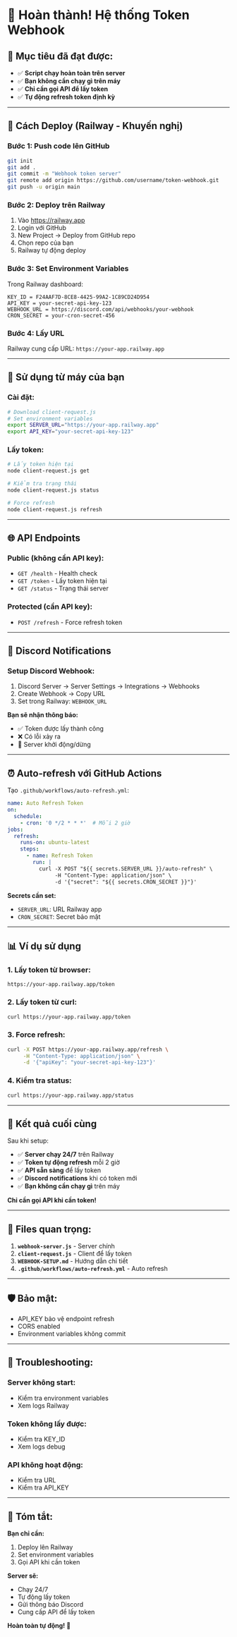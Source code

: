 # 🎉 Hoàn thành! Hệ thống Token Webhook

## 🎯 Mục tiêu đã đạt được:
- ✅ **Script chạy hoàn toàn trên server**
- ✅ **Bạn không cần chạy gì trên máy**
- ✅ **Chỉ cần gọi API để lấy token**
- ✅ **Tự động refresh token định kỳ**

---

## 🚀 Cách Deploy (Railway - Khuyến nghị)

### Bước 1: Push code lên GitHub
```bash
git init
git add .
git commit -m "Webhook token server"
git remote add origin https://github.com/username/token-webhook.git
git push -u origin main
```

### Bước 2: Deploy trên Railway
1. Vào https://railway.app
2. Login với GitHub
3. New Project → Deploy from GitHub repo
4. Chọn repo của bạn
5. Railway tự động deploy

### Bước 3: Set Environment Variables
Trong Railway dashboard:
```
KEY_ID = F24AAF7D-8CE8-4425-99A2-1C89CD24D954
API_KEY = your-secret-api-key-123
WEBHOOK_URL = https://discord.com/api/webhooks/your-webhook
CRON_SECRET = your-cron-secret-456
```

### Bước 4: Lấy URL
Railway cung cấp URL: `https://your-app.railway.app`

---

## 📱 Sử dụng từ máy của bạn

### Cài đặt:
```bash
# Download client-request.js
# Set environment variables
export SERVER_URL="https://your-app.railway.app"
export API_KEY="your-secret-api-key-123"
```

### Lấy token:
```bash
# Lấy token hiện tại
node client-request.js get

# Kiểm tra trạng thái
node client-request.js status

# Force refresh
node client-request.js refresh
```

---

## 🌐 API Endpoints

### Public (không cần API key):
- `GET /health` - Health check
- `GET /token` - Lấy token hiện tại
- `GET /status` - Trạng thái server

### Protected (cần API key):
- `POST /refresh` - Force refresh token

---

## 🔔 Discord Notifications

### Setup Discord Webhook:
1. Discord Server → Server Settings → Integrations → Webhooks
2. Create Webhook → Copy URL
3. Set trong Railway: `WEBHOOK_URL`

**Bạn sẽ nhận thông báo:**
- ✅ Token được lấy thành công
- ❌ Có lỗi xảy ra
- 🔄 Server khởi động/dừng

---

## ⏰ Auto-refresh với GitHub Actions

Tạo `.github/workflows/auto-refresh.yml`:

```yaml
name: Auto Refresh Token
on:
  schedule:
    - cron: '0 */2 * * *'  # Mỗi 2 giờ
jobs:
  refresh:
    runs-on: ubuntu-latest
    steps:
      - name: Refresh Token
        run: |
          curl -X POST "${{ secrets.SERVER_URL }}/auto-refresh" \
               -H "Content-Type: application/json" \
               -d '{"secret": "${{ secrets.CRON_SECRET }}"}'
```

**Secrets cần set:**
- `SERVER_URL`: URL Railway app
- `CRON_SECRET`: Secret bảo mật

---

## 📊 Ví dụ sử dụng

### 1. Lấy token từ browser:
```
https://your-app.railway.app/token
```

### 2. Lấy token từ curl:
```bash
curl https://your-app.railway.app/token
```

### 3. Force refresh:
```bash
curl -X POST https://your-app.railway.app/refresh \
     -H "Content-Type: application/json" \
     -d '{"apiKey": "your-secret-api-key-123"}'
```

### 4. Kiểm tra status:
```bash
curl https://your-app.railway.app/status
```

---

## 🎉 Kết quả cuối cùng

Sau khi setup:
- ✅ **Server chạy 24/7** trên Railway
- ✅ **Token tự động refresh** mỗi 2 giờ
- ✅ **API sẵn sàng** để lấy token
- ✅ **Discord notifications** khi có token mới
- ✅ **Bạn không cần chạy gì** trên máy

**Chỉ cần gọi API khi cần token!**

---

## 📁 Files quan trọng:

1. **`webhook-server.js`** - Server chính
2. **`client-request.js`** - Client để lấy token
3. **`WEBHOOK-SETUP.md`** - Hướng dẫn chi tiết
4. **`.github/workflows/auto-refresh.yml`** - Auto refresh

---

## 🛡️ Bảo mật:

- API_KEY bảo vệ endpoint refresh
- CORS enabled
- Environment variables không commit

---

## 🔧 Troubleshooting:

### Server không start:
- Kiểm tra environment variables
- Xem logs Railway

### Token không lấy được:
- Kiểm tra KEY_ID
- Xem logs debug

### API không hoạt động:
- Kiểm tra URL
- Kiểm tra API_KEY

---

## 🎯 Tóm tắt:

**Bạn chỉ cần:**
1. Deploy lên Railway
2. Set environment variables
3. Gọi API khi cần token

**Server sẽ:**
- Chạy 24/7
- Tự động lấy token
- Gửi thông báo Discord
- Cung cấp API để lấy token

**Hoàn toàn tự động! 🚀**
